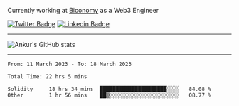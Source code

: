 Currently working at [Biconomy](https://biconomy.io/) as a Web3 Engineer

 [![Twitter Badge](https://img.shields.io/badge/-@ankurdubey521-1ca0f1?style=flat-square&labelColor=1ca0f1&logo=twitter&logoColor=white&link=https://twitter.com/ankurdubey521)](https://twitter.com/ankurdubey521) [![Linkedin Badge](https://img.shields.io/badge/-ankurdubey521-blue?style=flat-square&logo=Linkedin&logoColor=white&link=https://www.linkedin.com/in/ankurdubey521/)](https://www.linkedin.com/in/ankurdubey521/)

<hr/>

![Ankur's GitHub stats](https://github-readme-stats.vercel.app/api?username=ankurdubey521&count_private=true&theme=radical)

<hr/>

<!--START_SECTION:waka-->

```text
From: 11 March 2023 - To: 18 March 2023

Total Time: 22 hrs 5 mins

Solidity     18 hrs 34 mins  █████████████████████░░░░   84.08 %
Other        1 hr 56 mins    ██▒░░░░░░░░░░░░░░░░░░░░░░   08.77 %
```

<!--END_SECTION:waka-->
